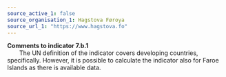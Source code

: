 ```yaml
---
source_active_1: false
source_organisation_1: Hagstova Føroya
source_url_1: "https://www.hagstova.fo"
---
```

**Comments to indicator 7.b.1**  
  The UN definition of the indicator covers developing countries, specifically. However, it is possible to calculate the indicator also for Faroe Islands as there is available data.
